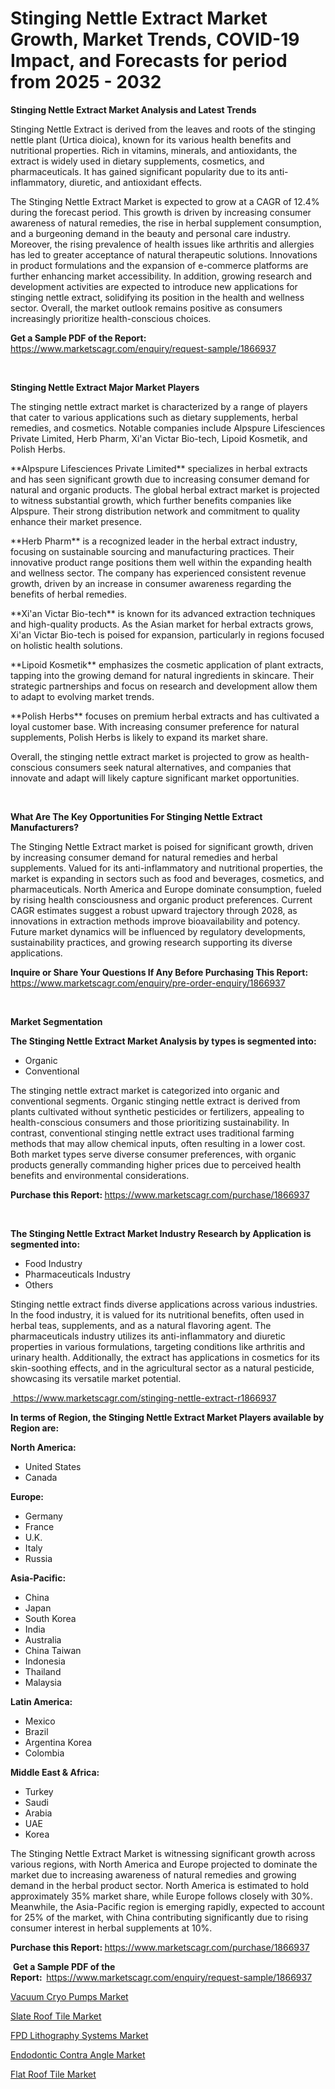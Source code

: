 <p><h1>Stinging Nettle Extract Market Growth, Market Trends, COVID-19 Impact, and Forecasts for period from 2025 - 2032</h1></p><p><strong>Stinging Nettle Extract Market Analysis and Latest Trends</strong></p>
<p><p>Stinging Nettle Extract is derived from the leaves and roots of the stinging nettle plant (Urtica dioica), known for its various health benefits and nutritional properties. Rich in vitamins, minerals, and antioxidants, the extract is widely used in dietary supplements, cosmetics, and pharmaceuticals. It has gained significant popularity due to its anti-inflammatory, diuretic, and antioxidant effects.</p><p>The Stinging Nettle Extract Market is expected to grow at a CAGR of 12.4% during the forecast period. This growth is driven by increasing consumer awareness of natural remedies, the rise in herbal supplement consumption, and a burgeoning demand in the beauty and personal care industry. Moreover, the rising prevalence of health issues like arthritis and allergies has led to greater acceptance of natural therapeutic solutions. Innovations in product formulations and the expansion of e-commerce platforms are further enhancing market accessibility. In addition, growing research and development activities are expected to introduce new applications for stinging nettle extract, solidifying its position in the health and wellness sector. Overall, the market outlook remains positive as consumers increasingly prioritize health-conscious choices.</p></p>
<p><strong>Get a Sample PDF of the Report:&nbsp;</strong> <a href="https://www.marketscagr.com/enquiry/request-sample/1866937?utm_campaign=1944&utm_medium=2&utm_source=Github&utm_content=ia&utm_term=31012025&utm_id=stinging-nettle-extract">https://www.marketscagr.com/enquiry/request-sample/1866937</a></p>
<p>&nbsp;</p>
<p><strong>Stinging Nettle Extract Major Market Players</strong></p>
<p><p>The stinging nettle extract market is characterized by a range of players that cater to various applications such as dietary supplements, herbal remedies, and cosmetics. Notable companies include Alpspure Lifesciences Private Limited, Herb Pharm, Xi'an Victar Bio-tech, Lipoid Kosmetik, and Polish Herbs.</p><p>**Alpspure Lifesciences Private Limited** specializes in herbal extracts and has seen significant growth due to increasing consumer demand for natural and organic products. The global herbal extract market is projected to witness substantial growth, which further benefits companies like Alpspure. Their strong distribution network and commitment to quality enhance their market presence.</p><p>**Herb Pharm** is a recognized leader in the herbal extract industry, focusing on sustainable sourcing and manufacturing practices. Their innovative product range positions them well within the expanding health and wellness sector. The company has experienced consistent revenue growth, driven by an increase in consumer awareness regarding the benefits of herbal remedies.</p><p>**Xi'an Victar Bio-tech** is known for its advanced extraction techniques and high-quality products. As the Asian market for herbal extracts grows, Xi'an Victar Bio-tech is poised for expansion, particularly in regions focused on holistic health solutions.</p><p>**Lipoid Kosmetik** emphasizes the cosmetic application of plant extracts, tapping into the growing demand for natural ingredients in skincare. Their strategic partnerships and focus on research and development allow them to adapt to evolving market trends.</p><p>**Polish Herbs** focuses on premium herbal extracts and has cultivated a loyal customer base. With increasing consumer preference for natural supplements, Polish Herbs is likely to expand its market share.</p><p>Overall, the stinging nettle extract market is projected to grow as health-conscious consumers seek natural alternatives, and companies that innovate and adapt will likely capture significant market opportunities.</p></p>
<p>&nbsp;</p>
<p><strong>What Are The Key Opportunities For Stinging Nettle Extract Manufacturers?</strong></p>
<p><p>The Stinging Nettle Extract market is poised for significant growth, driven by increasing consumer demand for natural remedies and herbal supplements. Valued for its anti-inflammatory and nutritional properties, the market is expanding in sectors such as food and beverages, cosmetics, and pharmaceuticals. North America and Europe dominate consumption, fueled by rising health consciousness and organic product preferences. Current CAGR estimates suggest a robust upward trajectory through 2028, as innovations in extraction methods improve bioavailability and potency. Future market dynamics will be influenced by regulatory developments, sustainability practices, and growing research supporting its diverse applications.</p></p>
<p><strong>Inquire or Share Your Questions If Any Before Purchasing This Report:</strong> <a href="https://www.marketscagr.com/enquiry/pre-order-enquiry/1866937?utm_campaign=1944&utm_medium=2&utm_source=Github&utm_content=ia&utm_term=31012025&utm_id=stinging-nettle-extract">https://www.marketscagr.com/enquiry/pre-order-enquiry/1866937</a></p>
<p>&nbsp;</p>
<p><strong>Market Segmentation</strong></p>
<p><strong>The Stinging Nettle Extract Market Analysis by types is segmented into:</strong></p>
<p><ul><li>Organic</li><li>Conventional</li></ul></p>
<p><p>The stinging nettle extract market is categorized into organic and conventional segments. Organic stinging nettle extract is derived from plants cultivated without synthetic pesticides or fertilizers, appealing to health-conscious consumers and those prioritizing sustainability. In contrast, conventional stinging nettle extract uses traditional farming methods that may allow chemical inputs, often resulting in a lower cost. Both market types serve diverse consumer preferences, with organic products generally commanding higher prices due to perceived health benefits and environmental considerations.</p></p>
<p><strong>Purchase this Report:&nbsp;</strong><a href="https://www.marketscagr.com/purchase/1866937?utm_campaign=1944&utm_medium=2&utm_source=Github&utm_content=ia&utm_term=31012025&utm_id=stinging-nettle-extract">https://www.marketscagr.com/purchase/1866937</a></p>
<p>&nbsp;</p>
<p><strong>The Stinging Nettle Extract Market Industry Research by Application is segmented into:</strong></p>
<p><ul><li>Food Industry</li><li>Pharmaceuticals Industry</li><li>Others</li></ul></p>
<p><p>Stinging nettle extract finds diverse applications across various industries. In the food industry, it is valued for its nutritional benefits, often used in herbal teas, supplements, and as a natural flavoring agent. The pharmaceuticals industry utilizes its anti-inflammatory and diuretic properties in various formulations, targeting conditions like arthritis and urinary health. Additionally, the extract has applications in cosmetics for its skin-soothing effects, and in the agricultural sector as a natural pesticide, showcasing its versatile market potential.</p></p>
<p><a href="https://www.marketscagr.com/stinging-nettle-extract-r1866937?utm_campaign=1944&utm_medium=2&utm_source=Github&utm_content=ia&utm_term=31012025&utm_id=stinging-nettle-extract">&nbsp;https://www.marketscagr.com/stinging-nettle-extract-r1866937</a></p>
<p><strong>In terms of Region, the Stinging Nettle Extract Market Players available by Region are:</strong></p>
<p>
    <p> <strong> North America: </strong>
        <ul>
            <li>United States</li>
            <li>Canada</li>
        </ul>
        </p> 
    <p> <strong> Europe: </strong>
        <ul>
            <li>Germany</li>
            <li>France</li>
            <li>U.K.</li>
            <li>Italy</li>
            <li>Russia</li>
        </ul>
        </p> 
    <p> <strong> Asia-Pacific: </strong>
        <ul>
            <li>China</li>
            <li>Japan</li>
            <li>South Korea</li>
            <li>India</li>
            <li>Australia</li>
            <li>China Taiwan</li>
            <li>Indonesia</li>
            <li>Thailand</li>
            <li>Malaysia</li>
        </ul>
        </p> 
    <p> <strong> Latin America: </strong>
        <ul>
            <li>Mexico</li>
            <li>Brazil</li>
            <li>Argentina Korea</li>
            <li>Colombia</li>
        </ul>
        </p> 
    <p> <strong> Middle East & Africa: </strong>
        <ul>
            <li>Turkey</li>
            <li>Saudi</li>
            <li>Arabia</li>
            <li>UAE</li>
            <li>Korea</li>
        </ul>
    </p>
    </p>
<p><p>The Stinging Nettle Extract Market is witnessing significant growth across various regions, with North America and Europe projected to dominate the market due to increasing awareness of natural remedies and growing demand in the herbal product sector. North America is estimated to hold approximately 35% market share, while Europe follows closely with 30%. Meanwhile, the Asia-Pacific region is emerging rapidly, expected to account for 25% of the market, with China contributing significantly due to rising consumer interest in herbal supplements at 10%.</p></p>
<p><strong>Purchase this Report: </strong><a href="https://www.marketscagr.com/purchase/1866937?utm_campaign=1944&utm_medium=2&utm_source=Github&utm_content=ia&utm_term=31012025&utm_id=stinging-nettle-extract">https://www.marketscagr.com/purchase/1866937</a></p>
<p>&nbsp;<strong>Get a Sample PDF of the Report:&nbsp;&nbsp;</strong><a href="https://www.marketscagr.com/enquiry/request-sample/1866937?utm_campaign=1944&utm_medium=2&utm_source=Github&utm_content=ia&utm_term=31012025&utm_id=stinging-nettle-extract">https://www.marketscagr.com/enquiry/request-sample/1866937</a></p>
<p><strong></strong></p>
<p><p><a href="https://www.linkedin.com/pulse/vacuum-cryo-pumps-market-trends-assessmentthe-markets-present-industry-fosae?utm_campaign=1944&utm_medium=2&utm_source=Github&utm_content=ia&utm_term=31012025&utm_id=stinging-nettle-extract">Vacuum Cryo Pumps Market</a></p><p><a href="https://github.com/MarciaRunte/Market-Research-Report-List-1/blob/main/slate-roof-tile-market.md?utm_campaign=1944&utm_medium=2&utm_source=Github&utm_content=ia&utm_term=31012025&utm_id=stinging-nettle-extract">Slate Roof Tile Market</a></p><p><a href="https://www.linkedin.com/pulse/fpd-lithography-systems-market-analysis-structure-size-xjkme?utm_campaign=1944&utm_medium=2&utm_source=Github&utm_content=ia&utm_term=31012025&utm_id=stinging-nettle-extract">FPD Lithography Systems Market</a></p><p><a href="https://www.linkedin.com/pulse/global-endodontic-contra-angle-market-analysis-forecast-vrlgf?utm_campaign=1944&utm_medium=2&utm_source=Github&utm_content=ia&utm_term=31012025&utm_id=stinging-nettle-extract">Endodontic Contra Angle Market</a></p><p><a href="https://github.com/Chiragrp22/Market-Research-Report-List-7/blob/main/flat-roof-tile-market.md?utm_campaign=1944&utm_medium=2&utm_source=Github&utm_content=ia&utm_term=31012025&utm_id=stinging-nettle-extract">Flat Roof Tile Market</a></p></p>